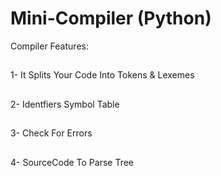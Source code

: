 # Mini-Compiler (Python)

Compiler Features:
##
1- It Splits Your Code Into Tokens & Lexemes
##
2- Identfiers Symbol Table
##
3- Check For Errors
##
4- SourceCode To Parse Tree
